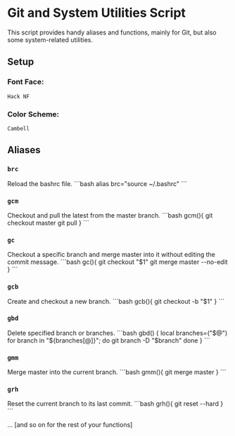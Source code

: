 # Git and System Utilities Script

This script provides handy aliases and functions, mainly for Git, but also some system-related utilities.

## Setup

### Font Face:
`Hack NF`

### Color Scheme:
`Cambell`

## Aliases

### `brc`
Reload the bashrc file.
\```bash
alias brc="source ~/.bashrc"
\```

### `gcm`
Checkout and pull the latest from the master branch.
\```bash
gcm(){
    git checkout master
    git pull
}
\```

### `gc`
Checkout a specific branch and merge master into it without editing the commit message.
\```bash
gc(){
    git checkout "$1"
    git merge master --no-edit
}
\```

### `gcb`
Create and checkout a new branch.
\```bash
gcb(){
    git checkout -b "$1"
}
\```

### `gbd`
Delete specified branch or branches.
\```bash
gbd() {
  local branches=("$@")
  for branch in "${branches[@]}"; do
    git branch -D "$branch"
  done
}
\```

### `gmm`
Merge master into the current branch.
\```bash
gmm(){
     git merge master
}
\```

### `grh`
Reset the current branch to its last commit.
\```bash
grh(){
    git reset --hard
}
\```

... [and so on for the rest of your functions]
